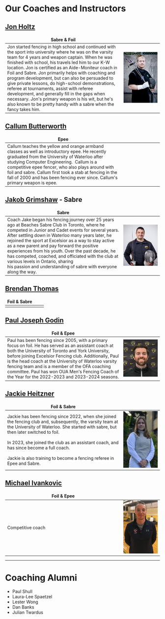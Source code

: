 # Our Coaches and Instructors

<style>
table {
	width: auto;
	border: none !important;
}
table th:first-of-type {
	width: 75%;
	border: none !important;
}
table th:nth-of-type(2) {
	width: 25%;
	border: none !important;
}
</style>
## [Jon Holtz](mailto:jon@excelsiorfencing.ca)

| Sabre & Foil                                                                                                                                                                                                                                                                                                                                                                                                                                                                                                                                                                                                                                                  |                                                          |
| ------------------------------------------------------------------------------------------------------------------------------------------------------------------------------------------------------------------------------------------------------------------------------------------------------------------------------------------------------------------------------------------------------------------------------------------------------------------------------------------------------------------------------------------------------------------------------------------------------------------------------------------------------------- | -------------------------------------------------------- |
| Jon started fencing in high school and continued with the sport into university where he was on the varsity team for 4 years and weapon captain. When he was finished with school, his travels led him to our K-W location. Jon is certified as an Aide-Moniteur coach in Foil and Sabre. Jon primarily helps with coaching and program development, but can also be persuaded to give private lessons, do high-school demonstrations, referee at tournaments, assist with referee development, and generally fill in the gaps when necessary. Jon's primary weapon is his wit, but he's also known to be pretty handy with a sabre when the fancy takes him. | [![jon](images/coaches/jon.jpg)](images/coaches/jon.jpg) |

## [Callum Butterworth](mailto:callum@excelsiorfencing.ca)

| Epee                                                                                                                                                                                                                                                                                                                                                                                     |     |
| ---------------------------------------------------------------------------------------------------------------------------------------------------------------------------------------------------------------------------------------------------------------------------------------------------------------------------------------------------------------------------------------- | --- |
| Callum teaches the yellow and orange armband classes as well as introductory epee. He recently graduated from the University of Waterloo after studying Computer Engineering.  Callum is a competitive epee fencer, who also plays around with foil and sabre. Callum first took a stab at fencing in the fall of 2000 and has been fencing ever since. Callum's primary weapon is epee. |     |

## [Jakob Grimshaw](mailto:jake@excelsiorfencing.ca) - Sabre

| Sabre                                                                                                                                                                                                                                                                                                                                                                                                                                                                                                                                 |                                                                                               |
| ------------------------------------------------------------------------------------------------------------------------------------------------------------------------------------------------------------------------------------------------------------------------------------------------------------------------------------------------------------------------------------------------------------------------------------------------------------------------------------------------------------------------------------- | --------------------------------------------------------------------------------------------- |
| Coach Jake began his fencing journey over 25 years ago at Beaches Sabre Club in Toronto, where he competed in Junior and Cadet events for several years. After settling down in Waterloo many years later, he rejoined the sport at Excelsior as a way to stay active as a new parent and pay forward the positive experiences from his youth. Over the past decade, he has competed, coached, and officiated with the club at various levels in Ontario, sharing his passion and understanding of sabre with everyone along the way. | [![Jacob_Grimshaw.png](images/coaches/Jacob_Grimshaw.png)](images/coaches/Jacob_Grimshaw.png) |

## [Brendan Thomas](mailto:brendan@excelsiorfencing.ca)

| Foil & Sabre |     |
| ------------ | --- |
|              |     |

## [Paul Joseph Godin](mailto:paul.joseph.godin@gmail.com)

| Foil & Epee                                                                                                                                                                                                                                                                                                                                                                                                                        |                                                                                   |
| ---------------------------------------------------------------------------------------------------------------------------------------------------------------------------------------------------------------------------------------------------------------------------------------------------------------------------------------------------------------------------------------------------------------------------------- | --------------------------------------------------------------------------------- |
| Paul has been fencing since 2005, with a primary focus on foil. He has served as an assistant coach at both the University of Toronto and York University, before joining Excelsior Fencing club. Additionally, Paul is the head coach at the University of Waterloo varsity fencing team and is a member of the OFA coaching committee. Paul has won OUA Men's Fencing Coach of the Year for the 2022-2023 and 2023-2024 seasons. | [![Paul_Godin.png](images/coaches/Paul_Godin.png)](images/coaches/Paul_Godin.png) |

## [Jackie Heitzner](mailto:jackieheitzner1414@gmail.com)

| Foil & Sabre                                                                                                                                                                                                                                                                                                                                                                 |                                                                                                  |
| ---------------------------------------------------------------------------------------------------------------------------------------------------------------------------------------------------------------------------------------------------------------------------------------------------------------------------------------------------------------------------- | ------------------------------------------------------------------------------------------------ |
| Jackie has been fencing since 2022, when she joined the fencing club and, subsequently, the varsity team at the University of Waterloo. She started with sabre, but then later switched to foil.<br><br>In 2023, she joined the club as an assistant coach, and has since become a full coach.<br><br>Jackie is also training to become a fencing referee in Epee and Sabre. | [![Jackie_Heitzner.png](images/coaches/Jackie_Heitzner.png)](images/coaches/Jackie_Heitzner.png) |

## [Michael Ivankovic](mailto:michael.ivankovic@gmail.com)

| Foil & Epee       |                                                                |
| ----------------- | -------------------------------------------------------------- |
| Competitive coach | [![Michael_Ivankovic.jpg](images/coaches/Michael_Ivankovic.jpg)](images/coaches/Michael_Ivankovic.jpg) |

---

# Coaching Alumni

- Paul Shull  
- Laura-Lee Spaetzel  
- Lester Wong  
- Dan Banks  
- Julian Twardus
